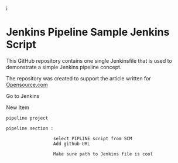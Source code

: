 i

# Jenkins Pipeline Sample Jenkins Script

This GitHub repository contains one single Jenkinsfile that is used to demonstrate a simple Jenkins pipeline concept.

The repository was created to support the article written for [Opensource.com](https://opensource.com)



Go to Jenkins

New Item

    pipeline project
    
    pipeline section :          
            
                      select PIPLINE script from SCM
                      Add github URL
                      
                      Make sure path to Jenkins file is cool
                       
     

